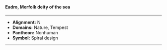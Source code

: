 #### Eadro, Merfolk deity of the sea
___

- **Alignment:** N
- **Domains:** Nature, Tempest
- **Pantheon:** Nonhuman
- **Symbol:** Spiral design
___
